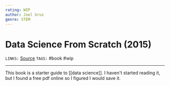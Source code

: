 ```yaml
---
rating: WIP
author: Joel Grus
genre: STEM
---
```

# Data Science From Scratch (2015)
`LINKS:` [Source](http://math.ecnu.edu.cn/~lfzhou/seminar/%5BJoel_Grus%5D_Data_Science_from_Scratch_First_Princ.pdf)
`TAGS:` #book #wip 

---
This book is a starter guide to [[data science]]. I haven't started reading it, but I found a free pdf online so I figured I would save it. 
